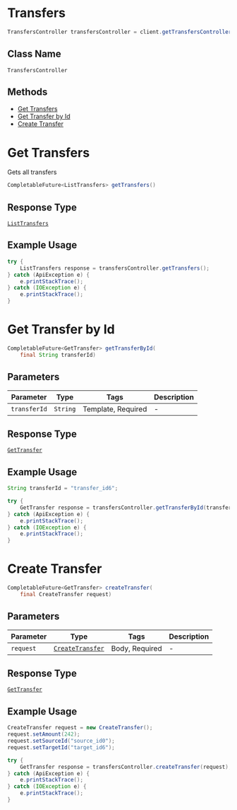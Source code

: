 # Transfers

```java
TransfersController transfersController = client.getTransfersController();
```

## Class Name

`TransfersController`

## Methods

* [Get Transfers](/doc/controllers/transfers.md#get-transfers)
* [Get Transfer by Id](/doc/controllers/transfers.md#get-transfer-by-id)
* [Create Transfer](/doc/controllers/transfers.md#create-transfer)


# Get Transfers

Gets all transfers

```java
CompletableFuture<ListTransfers> getTransfers()
```

## Response Type

[`ListTransfers`](/doc/models/list-transfers.md)

## Example Usage

```java
try {
    ListTransfers response = transfersController.getTransfers();
} catch (ApiException e) {
    e.printStackTrace();
} catch (IOException e) {
    e.printStackTrace();
}
```


# Get Transfer by Id

```java
CompletableFuture<GetTransfer> getTransferById(
    final String transferId)
```

## Parameters

| Parameter | Type | Tags | Description |
|  --- | --- | --- | --- |
| `transferId` | `String` | Template, Required | - |

## Response Type

[`GetTransfer`](/doc/models/get-transfer.md)

## Example Usage

```java
String transferId = "transfer_id6";

try {
    GetTransfer response = transfersController.getTransferById(transferId);
} catch (ApiException e) {
    e.printStackTrace();
} catch (IOException e) {
    e.printStackTrace();
}
```


# Create Transfer

```java
CompletableFuture<GetTransfer> createTransfer(
    final CreateTransfer request)
```

## Parameters

| Parameter | Type | Tags | Description |
|  --- | --- | --- | --- |
| `request` | [`CreateTransfer`](/doc/models/create-transfer.md) | Body, Required | - |

## Response Type

[`GetTransfer`](/doc/models/get-transfer.md)

## Example Usage

```java
CreateTransfer request = new CreateTransfer();
request.setAmount(242);
request.setSourceId("source_id0");
request.setTargetId("target_id6");

try {
    GetTransfer response = transfersController.createTransfer(request);
} catch (ApiException e) {
    e.printStackTrace();
} catch (IOException e) {
    e.printStackTrace();
}
```

